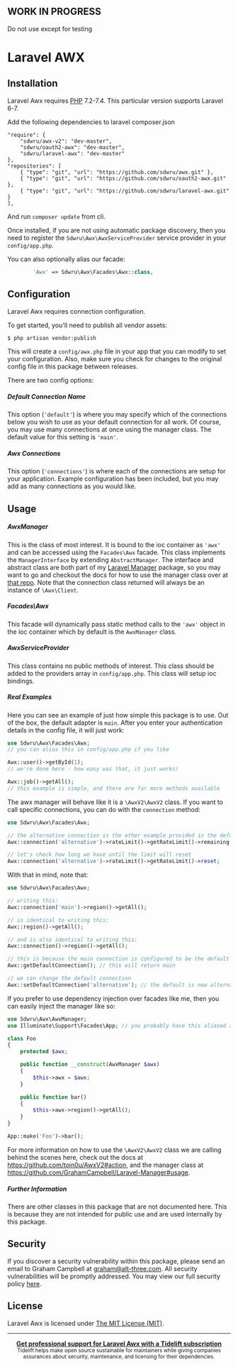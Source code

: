 ## WORK IN PROGRESS
Do not use except for testing

Laravel AWX
====================


## Installation

Laravel Awx requires [PHP](https://php.net) 7.2-7.4. This particular version supports Laravel 6-7.

Add the following dependencies to laravel composer.json
```
"require": {
    "sdwru/awx-v2": "dev-master",
    "sdwru/oauth2-awx": "dev-master",
    "sdwru/laravel-awx": "dev-master"
},
"repositories": [
    { "type": "git", "url": "https://github.com/sdwru/awx.git" },
    { "type": "git", "url": "https://github.com/sdwru/oauth2-awx.git" },
    { "type": "git", "url": "https://github.com/sdwru/laravel-awx.git" }
],
```
And run `composer update` from cli.

Once installed, if you are not using automatic package discovery, then you need to register the `Sdwru\Awx\AwxServiceProvider` service provider in your `config/app.php`.

You can also optionally alias our facade:

```php
        'Awx' => Sdwru\Awx\Facades\Awx::class,
```


## Configuration

Laravel Awx requires connection configuration.

To get started, you'll need to publish all vendor assets:

```bash
$ php artisan vendor:publish
```

This will create a `config/awx.php` file in your app that you can modify to set your configuration. Also, make sure you check for changes to the original config file in this package between releases.

There are two config options:

##### Default Connection Name

This option (`'default'`) is where you may specify which of the connections below you wish to use as your default connection for all work. Of course, you may use many connections at once using the manager class. The default value for this setting is `'main'`.

##### Awx Connections

This option (`'connections'`) is where each of the connections are setup for your application. Example configuration has been included, but you may add as many connections as you would like.


## Usage

##### AwxManager

This is the class of most interest. It is bound to the ioc container as `'awx'` and can be accessed using the `Facades\Awx` facade. This class implements the `ManagerInterface` by extending `AbstractManager`. The interface and abstract class are both part of my [Laravel Manager](https://github.com/GrahamCampbell/Laravel-Manager) package, so you may want to go and checkout the docs for how to use the manager class over at [that repo](https://github.com/GrahamCampbell/Laravel-Manager#usage). Note that the connection class returned will always be an instance of `\Awx\Client`.

##### Facades\Awx

This facade will dynamically pass static method calls to the `'awx'` object in the ioc container which by default is the `AwxManager` class.

##### AwxServiceProvider

This class contains no public methods of interest. This class should be added to the providers array in `config/app.php`. This class will setup ioc bindings.

##### Real Examples

Here you can see an example of just how simple this package is to use. Out of the box, the default adapter is `main`. After you enter your authentication details in the config file, it will just work:

```php
use Sdwru\Awx\Facades\Awx;
// you can alias this in config/app.php if you like

Awx::user()->getById(1);
// we're done here - how easy was that, it just works!

Awx::job()->getAll();
// this example is simple, and there are far more methods available
```

The awx manager will behave like it is a `\AwxV2\AwxV2` class. If you want to call specific connections, you can do with the `connection` method:

```php
use Sdwru\Awx\Facades\Awx;

// the alternative connection is the other example provided in the default config
Awx::connection('alternative')->rateLimit()->getRateLimit()->remaining;

// let's check how long we have until the limit will reset
Awx::connection('alternative')->rateLimit()->getRateLimit()->reset;
```

With that in mind, note that:

```php
use Sdwru\Awx\Facades\Awx;

// writing this:
Awx::connection('main')->region()->getAll();

// is identical to writing this:
Awx::region()->getAll();

// and is also identical to writing this:
Awx::connection()->region()->getAll();

// this is because the main connection is configured to be the default
Awx::getDefaultConnection(); // this will return main

// we can change the default connection
Awx::setDefaultConnection('alternative'); // the default is now alternative
```

If you prefer to use dependency injection over facades like me, then you can easily inject the manager like so:

```php
use Sdwru\Awx\AwxManager;
use Illuminate\Support\Facades\App; // you probably have this aliased already

class Foo
{
    protected $awx;

    public function __construct(AwxManager $awx)
    {
        $this->awx = $awx;
    }

    public function bar()
    {
        $this->awx->region()->getAll();
    }
}

App::make('Foo')->bar();
```

For more information on how to use the `\AwxV2\AwxV2` class we are calling behind the scenes here, check out the docs at https://github.com/toin0u/AwxV2#action, and the manager class at https://github.com/GrahamCampbell/Laravel-Manager#usage.

##### Further Information

There are other classes in this package that are not documented here. This is because they are not intended for public use and are used internally by this package.


## Security

If you discover a security vulnerability within this package, please send an email to Graham Campbell at graham@alt-three.com. All security vulnerabilities will be promptly addressed. You may view our full security policy [here](https://github.com/GrahamCampbell/Laravel-Awx/security/policy).


## License

Laravel Awx is licensed under [The MIT License (MIT)](LICENSE).


---

<div align="center">
	<b>
		<a href="https://tidelift.com/subscription/pkg/packagist-graham-campbell-awx?utm_source=packagist-graham-campbell-awx&utm_medium=referral&utm_campaign=readme">Get professional support for Laravel Awx with a Tidelift subscription</a>
	</b>
	<br>
	<sub>
		Tidelift helps make open source sustainable for maintainers while giving companies<br>assurances about security, maintenance, and licensing for their dependencies.
	</sub>
</div>
